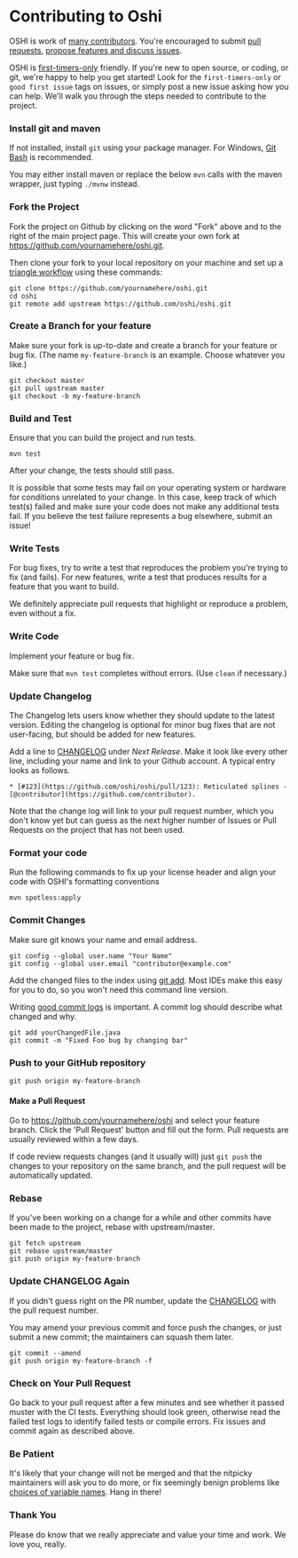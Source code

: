 Contributing to Oshi
=====================

OSHI is work of [many contributors](https://github.com/oshi/oshi/graphs/contributors). You're encouraged to submit [pull requests](https://github.com/oshi/oshi/pulls), [propose features and discuss issues](https://github.com/oshi/oshi/issues).

OSHI is [first-timers-only](https://www.firsttimersonly.com/) friendly.  If you're new to open source, or coding, or git, we're happy to help you get started! Look for the `first-timers-only` or `good first issue` tags on issues, or simply post a new issue asking how you can help.  We'll walk you through the steps needed to contribute to the project.

### Install git and maven

If not installed, install `git` using your package manager. For Windows, [Git Bash](https://git-scm.com/downloads) is recommended.

You may either install maven or replace the below `mvn` calls with the maven wrapper, just typing `./mvnw` instead.

### Fork the Project

Fork the project on Github by clicking on the word "Fork" above and to the right of the main project page.  This will create your own fork at https://github.com/yournamehere/oshi.git.

Then clone your fork to your local repository on your machine and set up a [triangle workflow](https://github.com/forwards/first-contributions/blob/master/additional-material/git_workflow_scenarios/keeping-your-fork-synced-with-this-repository.md) using these commands:
```
git clone https://github.com/yournamehere/oshi.git
cd oshi
git remote add upstream https://github.com/oshi/oshi.git
```

### Create a Branch for your feature

Make sure your fork is up-to-date and create a branch for your feature or bug fix.  (The name `my-feature-branch` is an example. Choose whatever you like.)

```
git checkout master
git pull upstream master
git checkout -b my-feature-branch
```

### Build and Test

Ensure that you can build the project and run tests.

```
mvn test
```

After your change, the tests should still pass.

It is possible that some tests may fail on your operating system or hardware for conditions unrelated to your change. In this case, keep track of which test(s) failed and make sure your code does not make any additional tests fail. If you believe the test failure represents a bug elsewhere, submit an issue!

### Write Tests

For bug fixes, try to write a test that reproduces the problem you're trying to fix (and fails).
For new features, write a test that produces results for a feature that you want to build.

We definitely appreciate pull requests that highlight or reproduce a problem, even without a fix.

### Write Code

Implement your feature or bug fix.

Make sure that `mvn test` completes without errors. (Use `clean` if necessary.)

### Update Changelog

The Changelog lets users know whether they should update to the latest version.  Editing the changelog is optional for minor bug fixes that are not user-facing, but should be added for new features.

Add a line to [CHANGELOG](CHANGELOG.md) under *Next Release*. Make it look like every other line, including your name and link to your Github account. A typical entry looks as follows.

```
* [#123](https://github.com/oshi/oshi/pull/123): Reticulated splines - [@contributor](https://github.com/contributor).
```
Note that the change log will link to your pull request number, which you don't know yet but can guess as the next higher number of Issues or Pull Requests on the project that has not been used.

### Format your code

Run the following commands to fix up your license header and align your code with OSHI's formatting conventions
```
mvn spotless:apply
```

### Commit Changes

Make sure git knows your name and email address.

```
git config --global user.name "Your Name"
git config --global user.email "contributor@example.com"
```

Add the changed files to the index using [git add](https://git-scm.com/docs/git-add).  Most IDEs make this easy for you to do, so you won't need this command line version.

Writing [good commit logs](https://chris.beams.io/posts/git-commit/) is important. A commit log should describe what changed and why.

```
git add yourChangedFile.java
git commit -m "Fixed Foo bug by changing bar"
```

### Push to your GitHub repository

```
git push origin my-feature-branch
```

#### Make a Pull Request

Go to https://github.com/yournamehere/oshi and select your feature branch. Click the 'Pull Request' button and fill out the form. Pull requests are usually reviewed within a few days.

If code review requests changes (and it usually will) just `git push` the changes to your repository on the same branch, and the pull request will be automatically updated.

### Rebase

If you've been working on a change for a while and other commits have been made to the project, rebase with upstream/master.

```
git fetch upstream
git rebase upstream/master
git push origin my-feature-branch
```

### Update CHANGELOG Again

If you didn't guess right on the PR number, update the [CHANGELOG](CHANGELOG.md) with the pull request number.

You may amend your previous commit and force push the changes, or just submit a new commit; the maintainers can squash them later.

```
git commit --amend
git push origin my-feature-branch -f
```

### Check on Your Pull Request

Go back to your pull request after a few minutes and see whether it passed muster with the CI tests.
Everything should look green, otherwise read the failed test logs to identify failed tests or compile errors.
Fix issues and commit again as described above.

### Be Patient

It's likely that your change will not be merged and that the nitpicky maintainers will ask you to do more, or fix seemingly benign problems like [choices of variable names](https://quotesondesign.com/phil-karlton/). Hang in there!

### Thank You

Please do know that we really appreciate and value your time and work. We love you, really.
